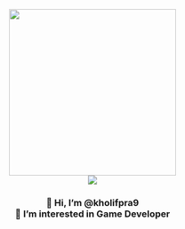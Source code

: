 <div align="center">  
  <img width="300" src="https://github.com/kholifpra9/kholifpra9/assets/47846719/c87dc306-0116-4368-b321-c84d1530f951">
</div> 
<div align="center">  
  <img src="https://github.com/kholifpra9/kholifpra9/assets/47846719/790dca07-7621-4f59-b906-3c89854dbfa7">
</div> 
<h3 align="center">
  👋 Hi, I’m @kholifpra9 <br>
  👀 I’m interested in Game Developer
</h3>



